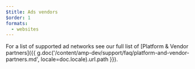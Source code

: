 ```yaml
---
$title: Ads vendors
$order: 1
formats:
  - websites
---
```

For a list of supported ad networks see our full list of [Platform & Vendor partners]({{ g.doc('/content/amp-dev/support/faq/platform-and-vendor-partners.md', locale=doc.locale).url.path }}).
